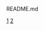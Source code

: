 README.md

[1](https://github.com/aws-samples/amazon-ec2-nice-dcv-samples)
[2](https://hands-on.cloud/testing-python-aws-applications-using-localstack)